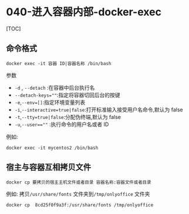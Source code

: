 # 040-进入容器内部-docker-exec

[TOC]

## 命令格式

```
docker exec -it 容器 ID|容器名称 /bin/bash
```
参数
- `-d` , `--detach` :在容器中后台执行名
- `--detach-keys=""`:指定将容器切回后台的按键
- `-e`,`--env=[]`:指定环境变量列表
- `-i`,`--interactive=true|false`:打开标准输入接受用户名命令,默认为 false
- `-t`,`--tty=true|false`:分配伪终端,默认为 false
- `-u`,`--user==""` :执行命令的用户名或者 ID


例如:
```
docker exec -it mycentos2 /bin/bash
```
## 宿主与容器互相拷贝文件

```
docker cp 要拷贝的宿主主机文件或者目录 容器名称:容器文件或者目录
```

例如:
拷贝`/usr/share/fonts` 文件夹到`/tmp/onlyoffice` 文件夹
```
docker cp  8cd25f0f9a3f:/usr/share/fonts /tmp/onlyoffice
```
